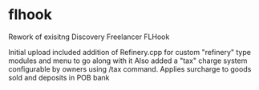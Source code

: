 # flhook
Rework of exisitng Discovery Freelancer FLHook

Initial upload included addition of Refinery.cpp for custom "refinery" type modules and menu to go along with it
Also added a "tax" charge system configurable by owners using /tax command. Applies surcharge to goods sold and deposits in POB bank
